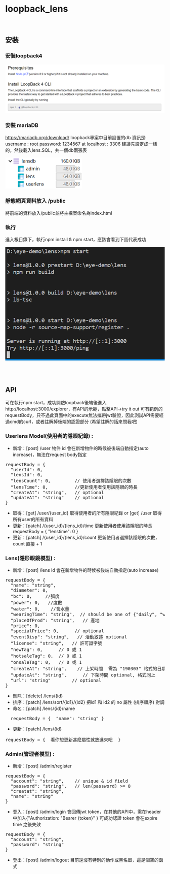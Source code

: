 # loopback_lens
<br>

## 安裝

### 安裝loopback4

 ![loopback4](readme_pic/loopback4.png)

###	安裝 mariaDB
https://mariadb.org/download/
loopback專案中目前設置的db 資訊是:
username : root
password: 1234567
at  localhost : 3306
建議先設定成一樣的，然後載入lens.SQL，共一個db兩張表

 ![db](readme_pic/db.png)


###	靜態網頁資料放入  /public
將前端的資料放入/public並將主檔案命名為index.html


### 執行
進入根目錄下，執行npm install & npm start，應該會看到下圖代表成功

 ![npm](readme_pic/npm.png)





<br>
<br>

## API
可在執行npm start，成功開啟loopback後端後進入 http://localhost:3000/explorer，有API的示範，點擊API→try it out 可有範例的requestBody，只不過此頁面中的execute無法攜帶jwt驗證，因此測試API需要經過cmd的curl，或者註解掉後端的認證部分 (希望註解的話來問我吧)

### Userlens Model(使用者的隱眼紀錄) :

* 新增：[post] /user
  物件 id 會在新增物件的時候被後端自動指定(auto increase)，無法在request body指定
<pre>
requestBody = {
  "userId": 0,
  "lensId": 0,
  "lensCount": 0,         // 使用者選擇該隱眼的次數
  "lensTime": 0,          //更新使用者使用該隱眼的時長
  "createAt": "string",   // optional
  "updateAt": "string"    // optional
}
</pre>

* 取得：[get] /user/{user_id}  取得使用者的所有隱眼紀錄
  or [get] /user  取得所有user的所有資料
* 更新：[patch] /{user_id}/{lens_id}/time
  更新使用者使用該隱眼的時長
requestBody = { "lenstime": 0 }
* 更新：[patch] /{user_id}/{lens_id}/count
更新使用者選擇該隱眼的次數，count 直接 + 1



### Lens(隱形眼鏡模型) :
* 新增：[post] /lens
  id 會在新增物件的時候被後端自動指定(auto increase)
<pre>
requestBody = {
  "name": "string",
  "diameter": 0,
  "bc": 0,     //弧度
  "power": 0,   //度數
  "water": 0,    //含水量
  "wearingTime": "string",  // should be one of {"daily", "weekly", "monthly", "annually"}
  "placeOfProd": "string",   // 產地
  "price": 0,
  "specialPrice": 0,      // optional
  "eventDisp": "string",   // 活動敘述 optional
  "license": "string",   // 許可證字號
  "newTag": 0,      // 0 或 1
  "hotsaleTag": 0,  // 0 或 1
  "onsaleTag": 0,   // 0 或 1
  "createAt": "string",    // 上架時間  需為 "190303" 格式的日期字串
  "updateAt": "string",      // 下架時間 optional, 格式同上
  "url": "string"        // optional
}
</pre>

* 刪除：[delete] /lens/{id}
* 排序：[patch]  /lens/sort/{id1}/{id2}
  把id1 和 id2 的 no 屬性 (排序順序) 對調
* 命名：[patch]  /lens/{id}/name
<pre>
  requestBody = {  "name": "string" }
</pre>
* 更新：[patch]  /lens/{id}
<pre>
requestBody = {  看你想更新甚麼屬性就放進來吧  }
</pre>


### Admin(管理者模型) :
* 新增：[post] /admin/register
<pre>
requestBody = {
  "account": "string",    // unique & id field
  "password": "string",   // len(password) >= 8
  "creatat": "string",
  "name": "string"
}
</pre>
* 登入：[post] /admin/login
會回傳jwt token，在其他的API中，需在header中加入{"Authorization: "Bearer {token}" } 可成功認證
token 會在expire time 之後失效
<pre>
requestBody = {
  "account": "string",
  "password": "string"
}
</pre>
* 登出：[post] /admin/logout
目前還沒有特別的動作或黑名單，這是個空的函式
